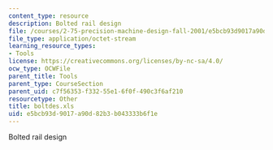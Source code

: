 ```yaml
---
content_type: resource
description: Bolted rail design
file: /courses/2-75-precision-machine-design-fall-2001/e5bcb93d9017a90d82b3b043333b6f1e_boltdes.xls
file_type: application/octet-stream
learning_resource_types:
- Tools
license: https://creativecommons.org/licenses/by-nc-sa/4.0/
ocw_type: OCWFile
parent_title: Tools
parent_type: CourseSection
parent_uid: c7f56353-f332-55e1-6f0f-490c3f6af210
resourcetype: Other
title: boltdes.xls
uid: e5bcb93d-9017-a90d-82b3-b043333b6f1e
---
```

Bolted rail design